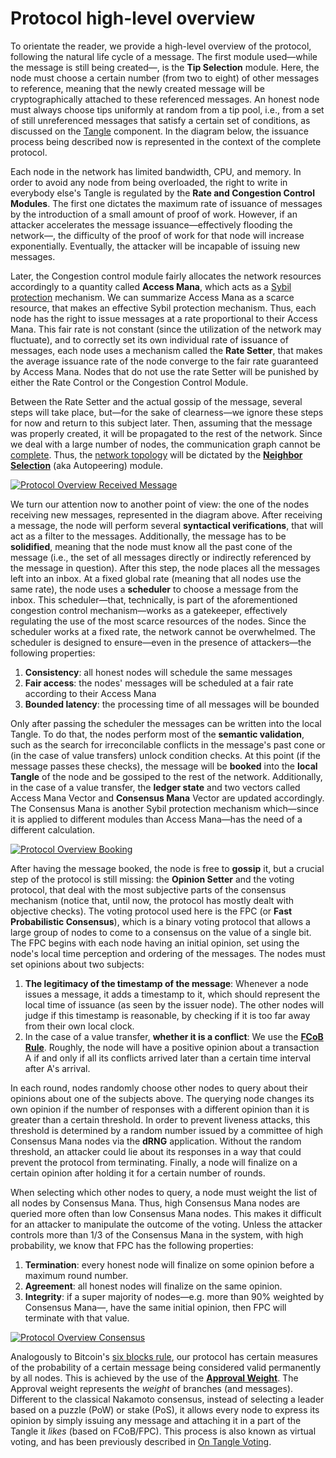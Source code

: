# Protocol high-level overview

To orientate the reader, we provide a high-level overview of the protocol, following the natural life cycle of a message. The first module used&mdash;while the message is still being created&mdash;, is the **Tip Selection** module. 
Here, the node must choose a certain number (from two to eight) of other messages to reference, meaning that the newly created message will be cryptographically attached to these referenced messages. 
An honest node must always choose tips uniformly at random from a tip pool, i.e., from a set of still unreferenced messages that satisfy a certain set of conditions, as discussed on the [Tangle](tangle.md) component. 
In the diagram below, the issuance process being described now is represented in the context of the complete protocol. 



Each node in the network has limited bandwidth, CPU, and memory. In order to avoid any node from being overloaded, the right to write in everybody else's Tangle is regulated by the **Rate and Congestion Control Modules**. 
The first one dictates the maximum rate of issuance of messages by the introduction of a small amount of proof of work. 
However, if an attacker accelerates the message issuance&mdash;effectively flooding the network&mdash;, the difficulty of the proof of work for that node will increase exponentially. Eventually, the attacker will be incapable of issuing new messages. 

Later, the Congestion control module fairly allocates the network resources accordingly to a quantity called **Access Mana**, which acts as a [Sybil protection](https://en.wikipedia.org/wiki/Sybil_attack) mechanism. 
We can summarize Access Mana as a scarce resource, that makes an effective Sybil protection mechanism. Thus, each node has the right to issue messages at a rate proportional to their Access Mana. 
This fair rate is not constant (since the utilization of the network may fluctuate), and to correctly set its own individual rate of issuance of messages, each node uses a mechanism called the **Rate Setter**, that makes the average issuance rate of the node converge to the fair rate guaranteed by Access Mana. 
Nodes that do not use the rate Setter will be punished by either the Rate Control or the Congestion Control Module.

Between the Rate Setter and the actual gossip of the message, several steps will take place, but&mdash;for the sake of clearness&mdash;we ignore these steps for now and return to this subject later. 
Then, assuming that the message was properly created, it will be propagated to the rest of the network. 
Since we deal with a large number of nodes, the communication graph cannot be [complete](https://en.wikipedia.org/wiki/Complete_graph). 
Thus, the [network topology](https://en.wikipedia.org/wiki/Network_topology) will be dictated by the [**Neighbor Selection**](autopeering.md) (aka Autopeering) module. 


[![Protocol Overview Received Message](/img/protocol_specification/Protocol_overview_received_message.png "Protocol Overview Received Message")](/img/protocol_specification/Protocol_overview_received_message.png)

We turn our attention now to another point of view: the one of the nodes receiving new messages, represented in the diagram above. 
After receiving a message, the node will perform several **syntactical verifications**, that will act as a filter to the messages. Additionally, the message has to be **solidified**, meaning that the node must know all the past cone of the message (i.e., the set of all messages directly or indirectly referenced by the message in question). 
After this step, the node places all the messages left into an inbox. At a fixed global rate (meaning that all nodes use the same rate), the node uses a **scheduler** to choose a message from the inbox. 
This scheduler&mdash;that, technically, is part of the aforementioned congestion control mechanism&mdash;works as a gatekeeper, effectively regulating the use of the most scarce resources of the nodes. 
Since the scheduler works at a fixed rate, the network cannot be overwhelmed. The scheduler is designed to ensure&mdash;even in the presence of attackers&mdash;the following properties:

1. **Consistency**: all honest nodes will schedule the same messages
2. **Fair access**: the nodes' messages will be scheduled at a fair rate according to their Access Mana
3. **Bounded latency**: the processing time of all messages will be bounded

Only after passing the scheduler the messages can be written into the local Tangle. To do that, the nodes perform most of the **semantic validation**, such as the search for irreconcilable conflicts in the message's past cone or (in the case of value transfers) unlock condition checks. 
At this point (if the message passes these checks), the message will be **booked** into the **local Tangle** of the node and be gossiped to the rest of the network. 
Additionally, in the case of a value transfer, the **ledger state** and two vectors called Access Mana Vector and **Consensus Mana** Vector are updated accordingly. 
The Consensus Mana is another Sybil protection mechanism which&mdash;since it is applied to different modules than Access Mana&mdash;has the need of a different calculation. 

[![Protocol Overview Booking](/img/protocol_specification/Protocol_overview_booking.png "Protocol Overview Booking")](/img/protocol_specification/Protocol_overview_booking.png )

After having the message booked, the node is free to **gossip** it, but a crucial step of the protocol is still missing: the **Opinion Setter** and the voting protocol, that deal with the most subjective parts of the consensus mechanism (notice that, until now, the protocol has mostly dealt with objective checks). 
The voting protocol used here is the FPC (or **Fast Probabilistic Consensus**), which is a binary voting protocol that allows a large group of nodes to come to a consensus on the value of a single bit. 
The FPC begins with each node having an initial opinion, set using the node's local time perception and ordering of the messages. The nodes must set opinions about two subjects: 

1. **The legitimacy of the timestamp of the message**: Whenever a node issues a message, it adds a timestamp to it, which should represent the local time of issuance (as seen by the issuer node). The other nodes will judge if this timestamp is reasonable, by checking if it is too far away from their own local clock.
2. In the case of a value transfer, **whether it is a conflict**: We use the [**FCoB Rule**](consensus_mechanism.md#fcob). Roughly, the node will have a positive opinion about a transaction A if and only if all its conflicts arrived later than a certain time interval after A's arrival. 

In each round, nodes randomly choose other nodes to query about their opinions about one of the subjects above. 
The querying node changes its own opinion if the number of responses with a different opinion than it is greater than a certain threshold. 
In order to prevent liveness attacks, this threshold is determined by a random number issued by a committee of high Consensus Mana nodes via the **dRNG** application. 
Without the random threshold, an attacker could lie about its responses in a way that could prevent the protocol from terminating. Finally, a node will finalize on a certain opinion after holding it for a certain number of rounds. 

When selecting which other nodes to query, a node must weight the list of all nodes by Consensus Mana. 
Thus, high Consensus Mana nodes are queried more often than low Consensus Mana nodes. This makes it difficult for an attacker to manipulate the outcome of the voting. 
Unless the attacker controls more than 1/3 of the Consensus Mana in the system, with high probability, we know that FPC has the following properties:

1. **Termination**: every honest node will finalize on some opinion before a maximum round number.
2. **Agreement**: all honest nodes will finalize on the same opinion.
3. **Integrity**: if a super majority of nodes&mdash;e.g. more than 90% weighted by Consensus Mana&mdash;, have the same initial opinion, then FPC will terminate with that value.

[![Protocol Overview Consensus](/img/protocol_specification/Protocol_overview_consensus.png "Protocol Overview Consensus")](/img/protocol_specification/Protocol_overview_consensus.png)

Analogously to Bitcoin's [six blocks rule](https://en.bitcoin.it/wiki/Confirmation), our protocol has certain measures of the probability of a certain message being considered valid permanently by all nodes. 
This is achieved by the use of the [**Approval Weight**](consensus_mechanism.md#approval-weight-aw). 
The Approval weight represents the *weight* of branches (and messages). 
Different to the classical Nakamoto consensus, instead of selecting a leader based on a puzzle (PoW) or stake (PoS), it allows every node to express its opinion by simply issuing any message and attaching it in a part of the Tangle it *likes* (based on FCoB/FPC). 
This process is also known as virtual voting, and has been previously described in [On Tangle Voting](https://medium.com/@hans_94488/a-new-consensus-the-tangle-multiverse-part-1-da4cb2a69772). 

